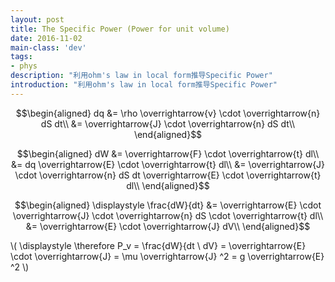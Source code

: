 ```yaml
---
layout: post
title: The Specific Power (Power for unit volume)
date: 2016-11-02
main-class: 'dev'
tags:
- phys
description: "利用ohm's law in local form推导Specific Power"
introduction: "利用ohm's law in local form推导Specific Power"
---
```


$$\begin{aligned}
dq &= \rho \overrightarrow{v} \cdot \overrightarrow{n} dS dt\\
&= \overrightarrow{J} \cdot \overrightarrow{n} dS dt\\
\end{aligned}$$

$$\begin{aligned}
dW &= \overrightarrow{F} \cdot \overrightarrow{t} dl\\
&= dq \overrightarrow{E} \cdot \overrightarrow{t} dl\\
&= \overrightarrow{J} \cdot \overrightarrow{n} dS dt \overrightarrow{E} \cdot \overrightarrow{t} dl\\
\end{aligned}$$

$$\begin{aligned}
\displaystyle
\frac{dW}{dt} &= \overrightarrow{E} \cdot \overrightarrow{J} \cdot \overrightarrow{n} dS \cdot \overrightarrow{t} dl\\
&= \overrightarrow{E} \cdot \overrightarrow{J} dV\\
\end{aligned}$$

\\( \displaystyle
\therefore P_v = \frac{dW}{dt \ dV} =  \overrightarrow{E} \cdot \overrightarrow{J}
= \mu \overrightarrow{J} ^2 
= g \overrightarrow{E} ^2
\\)